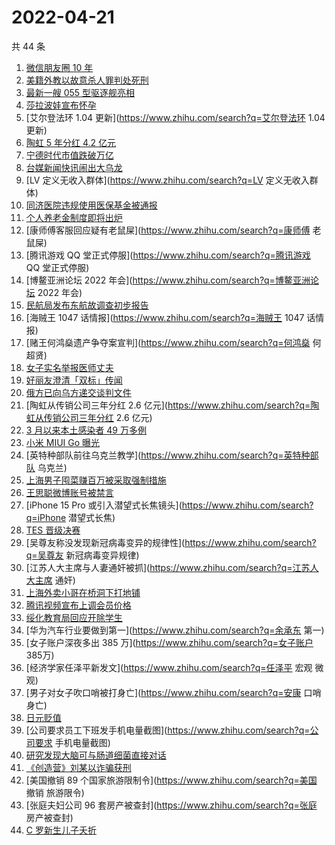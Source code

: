 # 2022-04-21

共 44 条

<!-- BEGIN -->
<!-- 最后更新时间 Thu Apr 21 2022 23:14:21 GMT+0800 (China Standard Time) -->

1. [微信朋友圈 10 年](https://www.zhihu.com/search?q=朋友圈)
1. [美籍外教以故意杀人罪判处死刑](https://www.zhihu.com/search?q=美籍外教以故意杀人罪判处死刑)
1. [最新一艘 055 型驱逐舰亮相](https://www.zhihu.com/search?q=055型驱逐舰亮相)
1. [莎拉波娃宣布怀孕](https://www.zhihu.com/search?q=莎拉波娃宣布怀孕)
1. [艾尔登法环 1.04 更新](https://www.zhihu.com/search?q=艾尔登法环 1.04 更新)
1. [陶虹 5 年分红 4.2 亿元](https://www.zhihu.com/search?q=陶虹分红)
1. [宁德时代市值跌破万亿](https://www.zhihu.com/search?q=宁德时代市值跌破万亿)
1. [台媒新闻快讯闹出大乌龙](https://www.zhihu.com/search?q=台媒新闻快讯闹出大乌龙)
1. [LV 定义无收入群体](https://www.zhihu.com/search?q=LV 定义无收入群体)
1. [同济医院违规使用医保基金被通报](https://www.zhihu.com/search?q=同济医院违规使用医保基金被通报)
1. [个人养老金制度即将出炉](https://www.zhihu.com/search?q=个人养老金制度)
1. [康师傅客服回应疑有老鼠屎](https://www.zhihu.com/search?q=康师傅 老鼠屎)
1. [腾讯游戏 QQ 堂正式停服](https://www.zhihu.com/search?q=腾讯游戏 QQ
   堂正式停服)
1. [博鳌亚洲论坛 2022 年会](https://www.zhihu.com/search?q=博鳌亚洲论坛 2022
   年会)
1. [民航局发布东航故调查初步报告](https://www.zhihu.com/search?q=东航事故报告)
1. [海贼王 1047 话情报](https://www.zhihu.com/search?q=海贼王 1047 话情报)
1. [赌王何鸿燊遗产争夺案宣判](https://www.zhihu.com/search?q=何鸿燊 何超贤)
1. [女子实名举报医师丈夫](https://www.zhihu.com/search?q=女子实名举报医师丈夫)
1. [好丽友澄清「双标」传闻](https://www.zhihu.com/search?q=好丽友澄清「双标」传闻)
1. [俄方已向乌方递交谈判文件](https://www.zhihu.com/search?q=俄乌谈判)
1. [陶虹从传销公司三年分红 2.6
   亿元](https://www.zhihu.com/search?q=陶虹从传销公司三年分红 2.6 亿元)
1. [3 月以来本土感染者 49 万多例](https://www.zhihu.com/search?q=本土感染者)
1. [小米 MIUI Go 曝光](https://www.zhihu.com/search?q=小米MIUIGo)
1. [英特种部队前往乌克兰教学](https://www.zhihu.com/search?q=英特种部队 乌克兰)
1. [上海男子囤菜赚百万被采取强制措施](https://www.zhihu.com/search?q=上海男子囤菜)
1. [王思聪微博账号被禁言](https://www.zhihu.com/search?q=王思聪微博账号被禁言)
1. [iPhone 15 Pro 或引入潜望式长焦镜头](https://www.zhihu.com/search?q=iPhone
   潜望式长焦)
1. [TES 晋级决赛](https://www.zhihu.com/search?q=tes)
1. [吴尊友称没发现新冠病毒变异的规律性](https://www.zhihu.com/search?q=吴尊友
   新冠病毒变异规律)
1. [江苏人大主席与人妻通奸被抓](https://www.zhihu.com/search?q=江苏人大主席
   通奸)
1. [上海外卖小哥在桥洞下打地铺](https://www.zhihu.com/search?q=上海外卖小哥打地铺)
1. [腾讯视频宣布上调会员价格](https://www.zhihu.com/search?q=腾讯视频会员)
1. [绥化教育局回应开除学生](https://www.zhihu.com/search?q=绥化教育局回应)
1. [华为汽车行业要做到第一](https://www.zhihu.com/search?q=余承东 第一)
1. [女子账户深夜多出 385 万](https://www.zhihu.com/search?q=女子账户 385万)
1. [经济学家任泽平新发文](https://www.zhihu.com/search?q=任泽平 宏观 微观)
1. [男子对女子吹口哨被打身亡](https://www.zhihu.com/search?q=安康 口哨 身亡)
1. [日元贬值](https://www.zhihu.com/search?q=日元贬值)
1. [公司要求员工下班发手机电量截图](https://www.zhihu.com/search?q=公司要求
   手机电量截图)
1. [研究发现大脑可与肠道细菌直接对话](https://www.zhihu.com/search?q=大脑可与肠道细菌直接对话)
1. [《创造营》刘某以诈骗获刑](https://www.zhihu.com/search?q=刘丞以诈骗)
1. [美国撤销 89 个国家旅游限制令](https://www.zhihu.com/search?q=美国 撤销
   旅游限令)
1. [张庭夫妇公司 96 套房产被查封](https://www.zhihu.com/search?q=张庭
   房产被查封)
1. [C 罗新生儿子夭折](https://www.zhihu.com/search?q=C罗儿子夭折)

<!-- END -->
